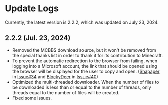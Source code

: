 # Update Logs
Currently, the latest version is 2.2.2, which was updated on July 23, 2024.

## 2.2.2 (Jul. 23, 2024)
- Removed the MCBBS download source, but it won't be removed from the special thanks list in order to thank it for its contribution to Minecraft.
- To prevent the automatic redirection to the browser from failing, when logging into a Microsoft account, the link that should be opened using the browser will be displayed for the user to copy and open. ([Shapaper](https://github.com/Shapaper) in [Issue#34](https://github.com/MrShieh-X/console-minecraft-launcher/issues/34) and [BlockyDeer](https://github.com/BlockyDeer) in [Issue#40](https://github.com/MrShieh-X/console-minecraft-launcher/issues/40))
- Optimized the multi-threaded downloader. When the number of files to be downloaded is less than or equal to the number of threads, only threads equal to the number of files will be created.
- Fixed some issues.